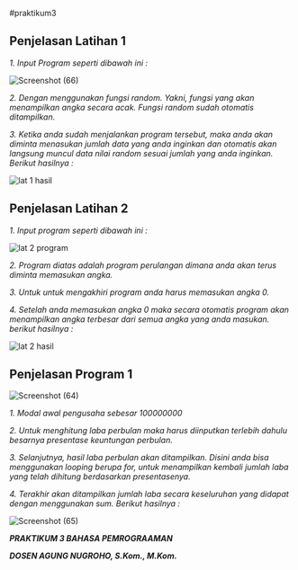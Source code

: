 #praktikum3

**Penjelasan Latihan 1**
---
*1. Input Program seperti dibawah ini :*

![Screenshot (66)](https://user-images.githubusercontent.com/57055098/68382337-1521bf00-0186-11ea-8a76-a7841e5cdb4b.png)

*2. Dengan menggunakan fungsi random. Yakni, fungsi yang akan menampilkan angka secara acak. Fungsi random sudah otomatis ditampilkan.*

*3. Ketika anda sudah menjalankan program tersebut, maka anda akan diminta menasukan jumlah data yang anda inginkan dan otomatis akan langsung muncul data nilai random sesuai jumlah yang anda inginkan. Berikut hasilnya :*

![lat 1 hasil](https://user-images.githubusercontent.com/57055098/68382667-c58fc300-0186-11ea-9c1b-ef589720200a.png)

**Penjelasan Latihan 2**
---
*1. Input program seperti dibawah ini :*

![lat 2 program](https://user-images.githubusercontent.com/57055098/68382800-0b4c8b80-0187-11ea-95e2-91a74747634e.png)

*2. Program diatas adalah program perulangan dimana anda akan terus diminta memasukan angka.*

*3. Untuk untuk mengakhiri program anda harus memasukan angka 0.*

*4. Setelah anda memasukan angka 0 maka secara otomatis program akan menampilkan angka terbesar dari semua angka yang anda masukan. berikut hasilnya :*

![lat 2 hasil](https://user-images.githubusercontent.com/57055098/68383317-02a88500-0188-11ea-8a78-f157263b5de2.png)

**Penjelasan Program 1**
---

![Screenshot (64)](https://user-images.githubusercontent.com/57055098/68383832-fa9d1500-0188-11ea-97ab-4a5ef696639b.png)


*1. Modal awal pengusaha sebesar 100000000*

*2. Untuk menghitung laba perbulan maka harus diinputkan terlebih dahulu besarnya presentase keuntungan perbulan.*

*3. Selanjutnya, hasil laba perbulan akan ditampilkan. Disini anda bisa menggunakan looping berupa for, untuk menampilkan kembali jumlah laba yang telah dihitung berdasarkan presentasenya.*

*4. Terakhir akan ditampilkan jumlah laba secara keseluruhan yang didapat dengan menggunakan sum. Berikut hasilnya :*

![Screenshot (65)](https://user-images.githubusercontent.com/57055098/68383890-10123f00-0189-11ea-92eb-577ff3935472.png)

***PRAKTIKUM 3 BAHASA PEMROGRAAMAN***

***DOSEN AGUNG NUGROHO, S.Kom., M.Kom.***
